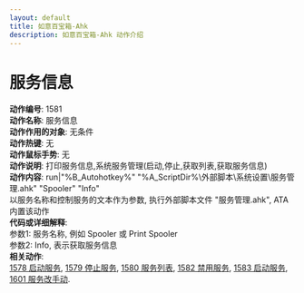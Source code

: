 ```yaml
---
layout: default
title: 如意百宝箱-Ahk
description: 如意百宝箱-Ahk 动作介绍
---
```


# [](#header-2) 服务信息
**动作编号**: 1581  
**动作名称**: 服务信息  
**动作作用的对象**: 无条件  
**动作热键**: 无  
**动作鼠标手势**: 无  
**动作说明**: 打印服务信息,系统服务管理(启动,停止,获取列表,获取服务信息)  
**动作内容**: run|"%B_Autohotkey%" "%A_ScriptDir%\外部脚本\系统设置\服务管理.ahk" "Spooler" "Info"  
以服务名称和控制服务的文本作为参数, 执行外部脚本文件 "服务管理.ahk", ATA 内置该动作  
**代码或详细解释**:  
参数1: 服务名称, 例如 Spooler 或 Print Spooler  
参数2: Info, 表示获取服务信息  
**相关动作**:  
[1578 启动服务](1578.md), [1579 停止服务](1579.md), [1580 服务列表](1580.md), [1582 禁用服务](1582.md), [1583 启动服务](1583.md), [1601 服务改手动](1601.md).  